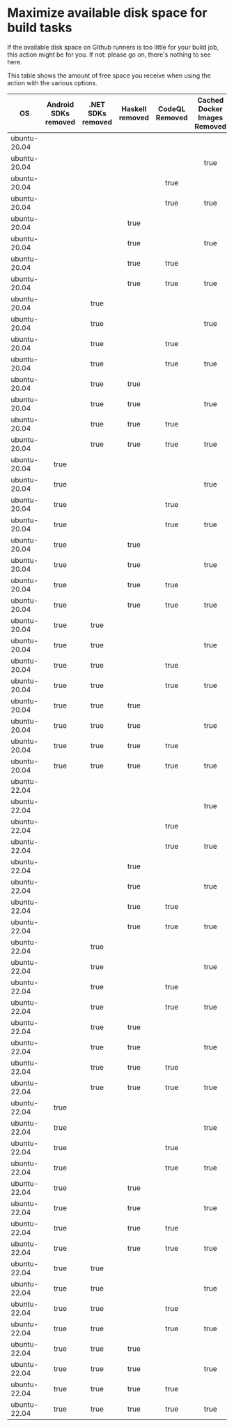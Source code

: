 # Maximize available disk space for build tasks

If the available disk space on Github runners is too little for your build job, this action might be for you.
If not: please go on, there's nothing to see here.

This table shows the amount of free space you receive when using the action with the various options.

OS | Android SDKs removed | .NET SDKs removed | Haskell removed | CodeQL Removed | Cached Docker Images Removed | GB freed | GB free | Elapsed Time (seconds) |
---|:--------------------:|:-----------------:|:---------------:|:--------------:|:----------------------------:|:--------:|:-------:|:----------------------:|
ubuntu-20.04 |  |  |  |  |  | 62 | 83 | 2
ubuntu-20.04 |  |  |  |  | true | 65 | 86 | 39
ubuntu-20.04 |  |  |  | true |  | 67 | 88 | 5
ubuntu-20.04 |  |  |  | true | true | 70 | 91 | 9
ubuntu-20.04 |  |  | true |  |  | 62 | 83 | 2
ubuntu-20.04 |  |  | true |  | true | 65 | 86 | 64
ubuntu-20.04 |  |  | true | true |  | 67 | 88 | 3
ubuntu-20.04 |  |  | true | true | true | 70 | 91 | 9
ubuntu-20.04 |  | true |  |  |  | 64 | 85 | 4
ubuntu-20.04 |  | true |  |  | true | 66 | 87 | 9
ubuntu-20.04 |  | true |  | true |  | 69 | 90 | 5
ubuntu-20.04 |  | true |  | true | true | 71 | 92 | 9
ubuntu-20.04 |  | true | true |  |  | 64 | 85 | 5
ubuntu-20.04 |  | true | true |  | true | 66 | 87 | 51
ubuntu-20.04 |  | true | true | true |  | 69 | 90 | 6
ubuntu-20.04 |  | true | true | true | true | 71 | 92 | 35
ubuntu-20.04 | true |  |  |  |  | 70 | 91 | 15
ubuntu-20.04 | true |  |  |  | true | 72 | 93 | 180
ubuntu-20.04 | true |  |  | true |  | 75 | 96 | 15
ubuntu-20.04 | true |  |  | true | true | 77 | 98 | 136
ubuntu-20.04 | true |  | true |  |  | 70 | 91 | 84
ubuntu-20.04 | true |  | true |  | true | 72 | 93 | 84
ubuntu-20.04 | true |  | true | true |  | 75 | 96 | 68
ubuntu-20.04 | true |  | true | true | true | 77 | 98 | 20
ubuntu-20.04 | true | true |  |  |  | 71 | 92 | 14
ubuntu-20.04 | true | true |  |  | true | 74 | 95 | 20
ubuntu-20.04 | true | true |  | true |  | 76 | 97 | 17
ubuntu-20.04 | true | true |  | true | true | 79 | 100 | 132
ubuntu-20.04 | true | true | true |  |  | 71 | 92 | 12
ubuntu-20.04 | true | true | true |  | true | 74 | 95 | 170
ubuntu-20.04 | true | true | true | true |  | 76 | 97 | 18
ubuntu-20.04 | true | true | true | true | true | 79 | 100 | 19
ubuntu-22.04 |  |  |  |  |  | 62 | 84 | 2
ubuntu-22.04 |  |  |  |  | true | 65 | 87 | 7
ubuntu-22.04 |  |  |  | true |  | 67 | 89 | 4
ubuntu-22.04 |  |  |  | true | true | 70 | 92 | 6
ubuntu-22.04 |  |  | true |  |  | 62 | 84 | 1
ubuntu-22.04 |  |  | true |  | true | 65 | 87 | 13
ubuntu-22.04 |  |  | true | true |  | 67 | 89 | 3
ubuntu-22.04 |  |  | true | true | true | 70 | 92 | 18
ubuntu-22.04 |  | true |  |  |  | 64 | 86 | 3
ubuntu-22.04 |  | true |  |  | true | 66 | 88 | 7
ubuntu-22.04 |  | true |  | true |  | 69 | 91 | 4
ubuntu-22.04 |  | true |  | true | true | 71 | 93 | 7
ubuntu-22.04 |  | true | true |  |  | 64 | 86 | 4
ubuntu-22.04 |  | true | true |  | true | 66 | 88 | 5
ubuntu-22.04 |  | true | true | true |  | 69 | 91 | 5
ubuntu-22.04 |  | true | true | true | true | 71 | 93 | 22
ubuntu-22.04 | true |  |  |  |  | 70 | 92 | 95
ubuntu-22.04 | true |  |  |  | true | 72 | 94 | 62
ubuntu-22.04 | true |  |  | true |  | 75 | 97 | 102
ubuntu-22.04 | true |  |  | true | true | 77 | 99 | 19
ubuntu-22.04 | true |  | true |  |  | 70 | 92 | 18
ubuntu-22.04 | true |  | true |  | true | 72 | 94 | 20
ubuntu-22.04 | true |  | true | true |  | 75 | 97 | 14
ubuntu-22.04 | true |  | true | true | true | 77 | 99 | 15
ubuntu-22.04 | true | true |  |  |  | 71 | 93 | 14
ubuntu-22.04 | true | true |  |  | true | 74 | 96 | 26
ubuntu-22.04 | true | true |  | true |  | 76 | 98 | 99
ubuntu-22.04 | true | true |  | true | true | 79 | 101 | 22
ubuntu-22.04 | true | true | true |  |  | 71 | 93 | 101
ubuntu-22.04 | true | true | true |  | true | 74 | 96 | 67
ubuntu-22.04 | true | true | true | true |  | 76 | 98 | 20
ubuntu-22.04 | true | true | true | true | true | 79 | 101 | 25
